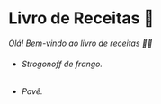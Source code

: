 # Livro de Receitas :shallow_pan_of_food:



*Olá! Bem-vindo ao livro de receitas :woman_cook:*





- ######  Strogonoff de frango.

- ###### Pavê.
